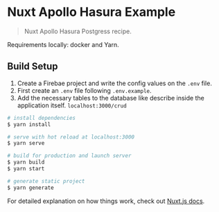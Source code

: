 # Nuxt Apollo Hasura Example

> Nuxt Apollo Hasura Postgress recipe.

Requirements locally: docker and Yarn. 

## Build Setup

1. Create a Firebae project and write the config values on the `.env` file. 
2. First create an `.env` file following `.env.example`.
3. Add the necessary tables to the database like describe inside the application itself. `localhost:3000/crud`



```bash
# install dependencies
$ yarn install

# serve with hot reload at localhost:3000
$ yarn serve

# build for production and launch server
$ yarn build
$ yarn start

# generate static project
$ yarn generate
```

For detailed explanation on how things work, check out [Nuxt.js docs](https://nuxtjs.org).
